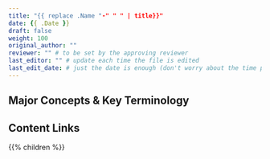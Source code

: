 ```yaml
---
title: "{{ replace .Name "-" " " | title}}"
date: {{ .Date }}
draft: false
weight: 100
original_author: "" 
reviewer: "" # to be set by the approving reviewer
last_editor: "" # update each time the file is edited
last_edit_date: # just the date is enough (don't worry about the time portion)
---
```


## Major Concepts & Key Terminology

## Content Links

{{% children %}}

